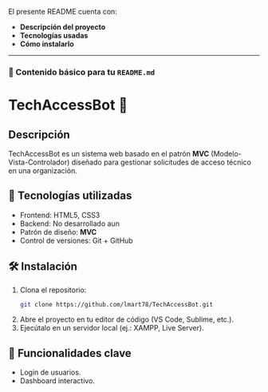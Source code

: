 El presente README cuenta con: 
- **Descripción del proyecto**  
- **Tecnologías usadas**  
- **Cómo instalarlo**  

---

### **📝 Contenido básico para tu `README.md`**  

# TechAccessBot 🤖  

## **Descripción**  
TechAccessBot es un sistema web basado en el patrón **MVC** (Modelo-Vista-Controlador) diseñado para gestionar solicitudes de acceso técnico en una organización.

## **🚀 Tecnologías utilizadas**  
- Frontend: HTML5, CSS3  
- Backend: No desarrollado aun
- Patrón de diseño: **MVC**  
- Control de versiones: Git + GitHub  

## **🛠️ Instalación**  
1. Clona el repositorio:  
   ```bash
   git clone https://github.com/lmart78/TechAccessBot.git
   ```
2. Abre el proyecto en tu editor de código (VS Code, Sublime, etc.).  
3. Ejecútalo en un servidor local (ej.: XAMPP, Live Server).  

## **📌 Funcionalidades clave**  
- Login de usuarios.  
- Dashboard interactivo.  

